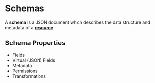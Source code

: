 # Schemas

A **schema** is a JSON document which describes the data structure and metadata of a [**resource**](1-resources.md).

## Schema Properties

- Fields
- Virtual (JSON) Fields
- Metadata
- Permissions
- Transformations
